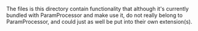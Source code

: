 The files is this directory contain functionality that although
it's currently bundled with ParamProcessor and make use it,
do not really belong to ParamProcessor, and could just as well
be put into their own extension(s).